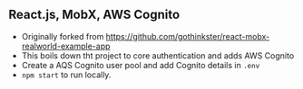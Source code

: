 ## React.js, MobX, AWS Cognito

- Originally forked from https://github.com/gothinkster/react-mobx-realworld-example-app
- This boils down tht project to core authentication and adds AWS Cognito
- Create a AQS Cognito user pool and add Cognito details in `.env`
- `npm start` to run locally.
